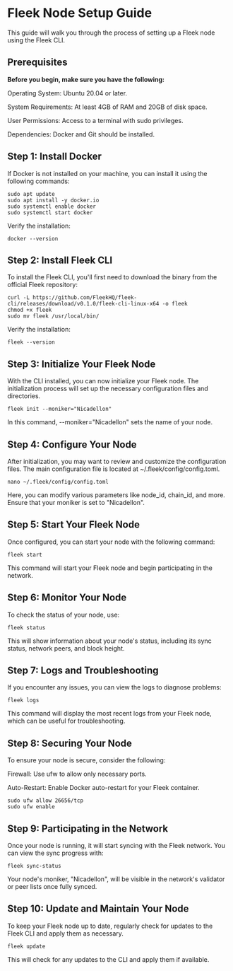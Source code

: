 # Fleek Node Setup Guide

This guide will walk you through the process of setting up a Fleek node using the Fleek CLI.

## Prerequisites

**Before you begin, make sure you have the following:**

Operating System: Ubuntu 20.04 or later.

System Requirements: At least 4GB of RAM and 20GB of disk space.

User Permissions: Access to a terminal with sudo privileges.

Dependencies: Docker and Git should be installed.

## Step 1: Install Docker

If Docker is not installed on your machine, you can install it using the following commands:

```
sudo apt update
sudo apt install -y docker.io
sudo systemctl enable docker
sudo systemctl start docker
```

Verify the installation:

```
docker --version
```

## Step 2: Install Fleek CLI

To install the Fleek CLI, you'll first need to download the binary from the official Fleek repository:

```
curl -L https://github.com/FleekHQ/fleek-cli/releases/download/v0.1.0/fleek-cli-linux-x64 -o fleek
chmod +x fleek
sudo mv fleek /usr/local/bin/
```

Verify the installation:

```
fleek --version
```

## Step 3: Initialize Your Fleek Node

With the CLI installed, you can now initialize your Fleek node. The initialization process will set up the necessary configuration files and directories.

```
fleek init --moniker="Nicadellon"
```

In this command, --moniker="Nicadellon" sets the name of your node.

## Step 4: Configure Your Node

After initialization, you may want to review and customize the configuration files. The main configuration file is located at ~/.fleek/config/config.toml.

```
nano ~/.fleek/config/config.toml
```

Here, you can modify various parameters like node_id, chain_id, and more. Ensure that your moniker is set to "Nicadellon".

## Step 5: Start Your Fleek Node

Once configured, you can start your node with the following command:

```
fleek start
```

This command will start your Fleek node and begin participating in the network.

## Step 6: Monitor Your Node

To check the status of your node, use:

```
fleek status
```

This will show information about your node's status, including its sync status, network peers, and block height.

## Step 7: Logs and Troubleshooting

If you encounter any issues, you can view the logs to diagnose problems:

```
fleek logs
```

This command will display the most recent logs from your Fleek node, which can be useful for troubleshooting.

## Step 8: Securing Your Node

To ensure your node is secure, consider the following:

Firewall: Use ufw to allow only necessary ports.

Auto-Restart: Enable Docker auto-restart for your Fleek container.

```
sudo ufw allow 26656/tcp
sudo ufw enable
```

## Step 9: Participating in the Network

Once your node is running, it will start syncing with the Fleek network. You can view the sync progress with:

```
fleek sync-status
```

Your node's moniker, "Nicadellon", will be visible in the network's validator or peer lists once fully synced.

## Step 10: Update and Maintain Your Node

To keep your Fleek node up to date, regularly check for updates to the Fleek CLI and apply them as necessary.

```
fleek update
```

This will check for any updates to the CLI and apply them if available.
